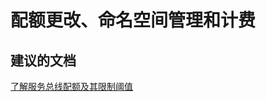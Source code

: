 <properties
    pageTitle="quota changes, namespace management, and billing"
    description="配额更改、命名空间管理和计费"
    service="microsoft.servicebus"
    resource="namespaces"
    authors="aashu"
    displayOrder=""
    selfHelpType="generic"
    supportTopicIds="32421026"
    resourceTags=""
    productPesIds="13186"
    cloudEnvironments="public"
/>


# 配额更改、命名空间管理和计费

## **建议的文档**
[了解服务总线配额及其限制阈值](https://azure.microsoft.com/documentation/articles/service-bus-quotas/)



<!--HONumber=Jul16_HO4-->


